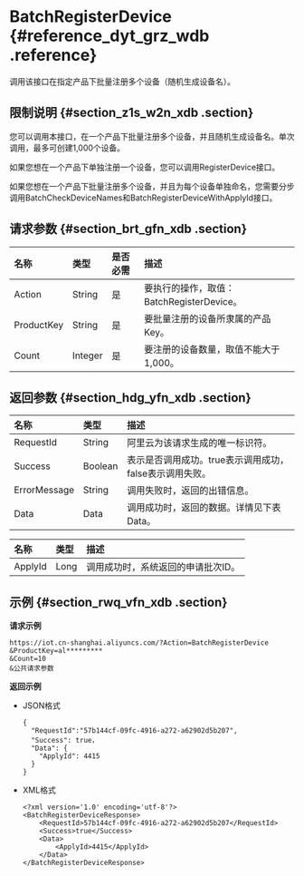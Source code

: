 # BatchRegisterDevice {#reference_dyt_grz_wdb .reference}

调用该接口在指定产品下批量注册多个设备（随机生成设备名）。

## 限制说明 {#section_z1s_w2n_xdb .section}

您可以调用本接口，在一个产品下批量注册多个设备，并且随机生成设备名。单次调用，最多可创建1,000个设备。

如果您想在一个产品下单独注册一个设备，您可以调用RegisterDevice接口。

如果您想在一个产品下批量注册多个设备，并且为每个设备单独命名，您需要分步调用BatchCheckDeviceNames和BatchRegisterDeviceWithApplyId接口。

## 请求参数 {#section_brt_gfn_xdb .section}

|名称|类型|是否必需|描述|
|:-|:-|:---|:-|
|Action|String|是|要执行的操作，取值：BatchRegisterDevice。|
|ProductKey|String|是|要批量注册的设备所隶属的产品Key。|
|Count|Integer|是|要注册的设备数量，取值不能大于1,000。|

## 返回参数 {#section_hdg_yfn_xdb .section}

|名称|类型|描述|
|:-|:-|:-|
|RequestId|String|阿里云为该请求生成的唯一标识符。|
|Success|Boolean|表示是否调用成功。true表示调用成功，false表示调用失败。|
|ErrorMessage|String|调用失败时，返回的出错信息。|
|Data|Data|调用成功时，返回的数据。详情见下表Data。|

|名称|类型|描述|
|:-|:-|:-|
|ApplyId|Long|调用成功时，系统返回的申请批次ID。|

## 示例 {#section_rwq_vfn_xdb .section}

**请求示例**

```
https://iot.cn-shanghai.aliyuncs.com/?Action=BatchRegisterDevice
&ProductKey=al*********
&Count=10
&公共请求参数
```

**返回示例**

-   JSON格式

    ```
    {
      "RequestId":"57b144cf-09fc-4916-a272-a62902d5b207",  
      "Success": true，
      "Data": {
        "ApplyId": 4415
      }
    }
    ```

-   XML格式

    ```
    <?xml version='1.0' encoding='utf-8'?>
    <BatchRegisterDeviceResponse>
        <RequestId>57b144cf-09fc-4916-a272-a62902d5b207</RequestId>
        <Success>true</Success>
        <Data>
            <ApplyId>4415</ApplyId>
        </Data>
    </BatchRegisterDeviceResponse>
    ```


